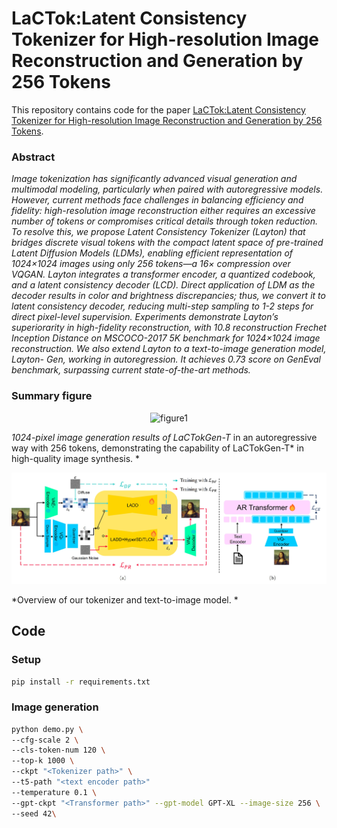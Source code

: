 # LaCTok:Latent Consistency Tokenizer for High-resolution Image Reconstruction and Generation by 256 Tokens

This repository contains code for the paper [LaCTok:Latent Consistency Tokenizer for High-resolution Image Reconstruction and Generation by 256 Tokens](https://arxiv.org/abs/2503.08377).
### Abstract
*Image tokenization has significantly advanced visual generation and multimodal modeling, particularly when paired with autoregressive models. However, current methods
face challenges in balancing efficiency and fidelity:
high-resolution image reconstruction either requires an excessive
number of tokens or compromises critical details
through token reduction. To resolve this, we propose Latent
Consistency Tokenizer (Layton) that bridges discrete  visual tokens with the compact latent space of pre-trained
Latent Diffusion Models (LDMs), enabling efficient representation
of 1024×1024 images using only 256 tokens—a
16× compression over VQGAN. Layton integrates a transformer
encoder, a quantized codebook, and a latent consistency
decoder (LCD). Direct application of LDM as
the decoder results in color and brightness discrepancies;
thus, we convert it to latent consistency decoder, reducing
multi-step sampling to 1-2 steps for direct pixel-level
supervision. Experiments demonstrate Layton’s superiorarity in high-fidelity reconstruction, with 10.8 reconstruction
Frechet Inception Distance on MSCOCO-2017 5K benchmark
for 1024×1024 image reconstruction. We also extend
Layton to a text-to-image generation model, Layton-
Gen, working in autoregression. It achieves 0.73 score
on GenEval benchmark, surpassing current state-of-the-art
methods.*

### Summary figure

<p align="center">
    <img src="images/hq_example.jpg" alt="figure1"/>
</p>

*1024-pixel image generation results of LaCTokGen-T* in an autoregressive way with 256 tokens, demonstrating
the capability of LaCTokGen-T* in high-quality image synthesis. *

<p align="center">
    <img src="images/pipeline.jpg" alt="figure2"/>
</p>

*Overview of our tokenizer and text-to-image model. *

## Code

### Setup

```bash
pip install -r requirements.txt
```



### Image generation


```bash
python demo.py \
--cfg-scale 2 \
--cls-token-num 120 \
--top-k 1000 \
--ckpt "<Tokenizer path>" \
--t5-path "<text encoder path>"
--temperature 0.1 \
--gpt-ckpt "<Transformer path>" --gpt-model GPT-XL --image-size 256 \
--seed 42\
```


